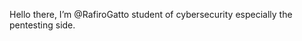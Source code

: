 Hello there, I’m @RafiroGatto student of cybersecurity especially the pentesting side.

<!---
RafiroGatto/RafiroGatto is a ✨ special ✨ repository because its `README.md` (this file) appears on your GitHub profile.
You can click the Preview link to take a look at your changes.
--->
